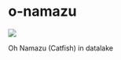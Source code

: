 # o-namazu
![](https://github.com/tac0x2a/o-namazu/workflows/Python%20package/badge.svg)

Oh Namazu (Catfish) in datalake